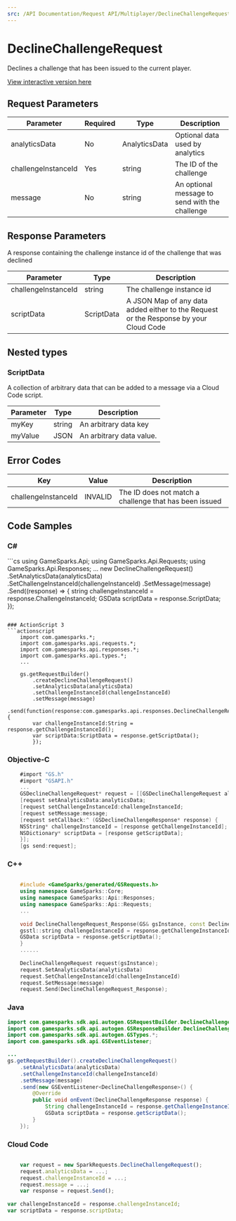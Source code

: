 ```yaml
---
src: /API Documentation/Request API/Multiplayer/DeclineChallengeRequest.md
---
```


# DeclineChallengeRequest


Declines a challenge that has been issued to the current player.


<a href="https://api.gamesparks.net/#declinechallengerequest" target="_gsapi">View interactive version here</a>

## Request Parameters

Parameter | Required | Type | Description
--------- | -------- | ---- | -----------
analyticsData | No | AnalyticsData | Optional data used by analytics
challengeInstanceId | Yes | string | The ID of the challenge
message | No | string | An optional message to send with the challenge

## Response Parameters


A response containing the challenge instance id of the challenge that was declined

Parameter | Type | Description
--------- | ---- | -----------
challengeInstanceId | string | The challenge instance id
scriptData | ScriptData | A JSON Map of any data added either to the Request or the Response by your Cloud Code

## Nested types

### ScriptData

A collection of arbitrary data that can be added to a message via a Cloud Code script.

Parameter | Type | Description
--------- | ---- | -----------
myKey | string | An arbitrary data key
myValue | JSON | An arbitrary data value.

## Error Codes

Key | Value | Description
--------- | ----------- | -----------
challengeInstanceId | INVALID | The ID does not match a challenge that has been issued

## Code Samples

<h3>C#</h3>
```cs
	using GameSparks.Api;
	using GameSparks.Api.Requests;
	using GameSparks.Api.Responses;
	...
	new DeclineChallengeRequest()
		.SetAnalyticsData(analyticsData)
		.SetChallengeInstanceId(challengeInstanceId)
		.SetMessage(message)
		.Send((response) => {
		string challengeInstanceId = response.ChallengeInstanceId; 
		GSData scriptData = response.ScriptData; 
		});

```

### ActionScript 3
```actionscript
	import com.gamesparks.*;
	import com.gamesparks.api.requests.*;
	import com.gamesparks.api.responses.*;
	import com.gamesparks.api.types.*;
	...
	
	gs.getRequestBuilder()
	    .createDeclineChallengeRequest()
		.setAnalyticsData(analyticsData)
		.setChallengeInstanceId(challengeInstanceId)
		.setMessage(message)
		.send(function(response:com.gamesparks.api.responses.DeclineChallengeResponse):void {
		var challengeInstanceId:String = response.getChallengeInstanceId(); 
		var scriptData:ScriptData = response.getScriptData(); 
		});

```

### Objective-C
```objectivec
	#import "GS.h"
	#import "GSAPI.h"
	...
	GSDeclineChallengeRequest* request = [[GSDeclineChallengeRequest alloc] init];
	[request setAnalyticsData:analyticsData;
	[request setChallengeInstanceId:challengeInstanceId;
	[request setMessage:message;
	[request setCallback:^ (GSDeclineChallengeResponse* response) {
	NSString* challengeInstanceId = [response getChallengeInstanceId]; 
	NSDictionary* scriptData = [response getScriptData]; 
	}];
	[gs send:request];

```

### C++
```cpp

	#include <GameSparks/generated/GSRequests.h>
	using namespace GameSparks::Core;
	using namespace GameSparks::Api::Responses;
	using namespace GameSparks::Api::Requests;
	...
	
	void DeclineChallengeRequest_Response(GS& gsInstance, const DeclineChallengeResponse& response) {
	gsstl::string challengeInstanceId = response.getChallengeInstanceId(); 
	GSData scriptData = response.getScriptData(); 
	}
	......
	
	DeclineChallengeRequest request(gsInstance);
	request.SetAnalyticsData(analyticsData)
	request.SetChallengeInstanceId(challengeInstanceId)
	request.SetMessage(message)
	request.Send(DeclineChallengeRequest_Response);
```

### Java
```java
import com.gamesparks.sdk.api.autogen.GSRequestBuilder.DeclineChallengeRequest;
import com.gamesparks.sdk.api.autogen.GSResponseBuilder.DeclineChallengeResponse;
import com.gamesparks.sdk.api.autogen.GSTypes.*;
import com.gamesparks.sdk.api.GSEventListener;

...
gs.getRequestBuilder().createDeclineChallengeRequest()
	.setAnalyticsData(analyticsData)
	.setChallengeInstanceId(challengeInstanceId)
	.setMessage(message)
	.send(new GSEventListener<DeclineChallengeResponse>() {
		@Override
		public void onEvent(DeclineChallengeResponse response) {
			String challengeInstanceId = response.getChallengeInstanceId(); 
			GSData scriptData = response.getScriptData(); 
		}
	});

```

### Cloud Code
```javascript

	var request = new SparkRequests.DeclineChallengeRequest();
	request.analyticsData = ...;
	request.challengeInstanceId = ...;
	request.message = ...;
	var response = request.Send();
	
var challengeInstanceId = response.challengeInstanceId; 
var scriptData = response.scriptData; 
```


